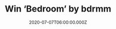 ---
campaign-uuid: "c-e9ade6de-f4ef-49e3-ab3c-788d5bfaab2b"
type: "Competition"
category: "Music"
date: "2020-07-07T06:00:00.000Z"
end-date: "2020-08-07T23:59:00.000Z"
disable-form: false
is_promoted: false
has_entry_page: true
title: "Win ‘Bedroom’ by bdrmm"
competition-description: "<p>We have on our hands the brand new 10-track album from\
  \ the Hull/Leeds band bdrmm. A hugely accomplished debut and a real step up both\
  \ sonically and lyrically from their early singles. An unexpected and unintentional\
  \ concept album, running through the different stages of a break-up set against\
  \ the backdrop of the ups and downs of your early twenties.</p>\n<p>Want to hear\
  \ it first? Click below and it could be yours.</p>\n"
hero-header: "Win ‘Bedroom’ by bdrmm"
terms-confirmation: "N/A"
banner-img: "https://assets.expresslyapp.com/asset-774d1076-81fc-4af9-ad9c-b4284cad6efe.jpg"
logo-left-href: "aaa.nme.com"
logo-left-image: "https://assets.expresslyapp.com/asset-44587cac-aaa9-4690-886d-30b8d680b249.jpg"
logo-left-title: "NME AAA"
bg-image-hero: "https://assets.expresslyapp.com/asset-65fac100-208b-4f30-ac4d-fba1c259968e.jpg"
bg-image-first: "https://assets.expresslyapp.com/asset-66eb3dea-5e3d-48e4-81dd-6cc7d48a1ed4.jpg"
section1-content: "<p>Hull/Leeds based five-piece bdrmm have just released their much\
  \ anticipated debut album ‘Bedroom’. The 10-track album was recorded late last year\
  \ at The Nave studio in Leeds by Alex Greaves and mastered in Brooklyn by Heba Kadry.\
  \ It's a hugely accomplished debut and a real step up both sonically and lyrically\
  \ from their early singles.‘Bedroom’ becomes an unexpected and unintentional concept\
  \ album, running through the different stages of a break-up set against the backdrop\
  \ of the ups and downs of your early twenties.</p>\n<p>Click below and it could\
  \ be yours.</p>\n"
entry-title: "Win ‘Bedroom’ by bdrmm"
entry-content: "<p>Enter the draw to win ‘Bedroom’ by bdrmm by completing the form\
  \ below before 23:59 on the 6th of August 2020.</p>\n"
has-winner: false
prize-description: "'Bedroom’ by bdrmm"
special-conditions: "Multiple entries are allowed up to one every day.\r\n\r\nThis\
  \ competition is also available on: https://club.expressly.io/competitions/so-when-you-gonna-dream-wife"
country-restrictions:
- "GB"
---